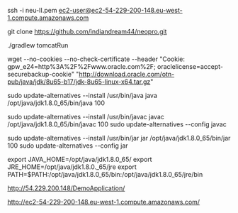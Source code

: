 ssh -i neu-II.pem ec2-user@ec2-54-229-200-148.eu-west-1.compute.amazonaws.com

git clone https://github.com/indiandream44/neopro.git

./gradlew tomcatRun



wget --no-cookies --no-check-certificate --header "Cookie: gpw_e24=http%3A%2F%2Fwww.oracle.com%2F; oraclelicense=accept-securebackup-cookie" "http://download.oracle.com/otn-pub/java/jdk/8u65-b17/jdk-8u65-linux-x64.tar.gz"

sudo update-alternatives --install /usr/bin/java java /opt/java/jdk1.8.0_65/bin/java 100

sudo update-alternatives --install /usr/bin/javac javac /opt/java/jdk1.8.0_65/bin/javac 100
sudo update-alternatives --config javac

sudo update-alternatives --install /usr/bin/jar jar /opt/java/jdk1.8.0_65/bin/jar 100
sudo update-alternatives --config jar


export JAVA_HOME=/opt/java/jdk1.8.0_65/
export JRE_HOME=/opt/java/jdk1.8.0._65/jre
export PATH=$PATH:/opt/java/jdk1.8.0_65/bin:/opt/java/jdk1.8.0_65/jre/bin

http://54.229.200.148/DemoApplication/

http://ec2-54-229-200-148.eu-west-1.compute.amazonaws.com/
